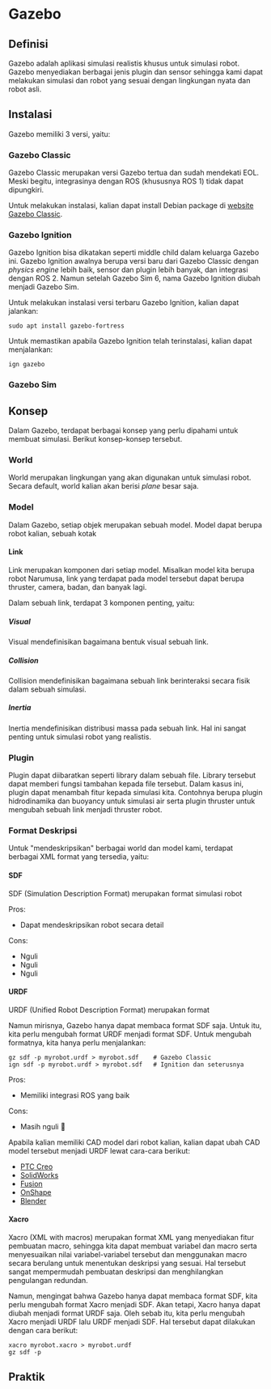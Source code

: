 # Gazebo

## Definisi

Gazebo adalah aplikasi simulasi realistis khusus untuk simulasi robot. Gazebo menyediakan berbagai jenis plugin dan sensor sehingga kami dapat melakukan simulasi dan robot yang sesuai dengan lingkungan nyata dan robot asli.

## Instalasi

Gazebo memiliki 3 versi, yaitu:

### Gazebo Classic

Gazebo Classic merupakan versi Gazebo tertua dan sudah mendekati EOL. Meski begitu, integrasinya dengan ROS (khususnya ROS 1) tidak dapat dipungkiri. 

Untuk melakukan instalasi, kalian dapat install Debian package di [website Gazebo Classic](https://classic.gazebosim.org/).

### Gazebo Ignition

Gazebo Ignition bisa dikatakan seperti middle child dalam keluarga Gazebo ini. Gazebo Ignition awalnya berupa versi baru dari Gazebo Classic dengan _physics engine_ lebih baik, sensor dan plugin lebih banyak, dan integrasi dengan ROS 2. Namun setelah Gazebo Sim 6, nama Gazebo Ignition diubah menjadi Gazebo Sim.

Untuk melakukan instalasi versi terbaru Gazebo Ignition, kalian dapat jalankan:
```
sudo apt install gazebo-fortress
```

Untuk memastikan apabila Gazebo Ignition telah terinstalasi, kalian dapat menjalankan:
```
ign gazebo
```

### Gazebo Sim

## Konsep

Dalam Gazebo, terdapat berbagai konsep yang perlu dipahami untuk membuat simulasi. Berikut konsep-konsep tersebut.

### World

World merupakan lingkungan yang akan digunakan untuk simulasi robot. Secara default, world kalian akan berisi _plane_ besar saja.

### Model

Dalam Gazebo, setiap objek merupakan sebuah model. Model dapat berupa robot kalian, sebuah kotak

#### Link

Link merupakan komponen dari setiap model. Misalkan model kita berupa robot Narumusa, link yang terdapat pada model tersebut dapat berupa thruster, camera, badan, dan banyak lagi.

Dalam sebuah link, terdapat 3 komponen penting, yaitu:

##### Visual

Visual mendefinisikan bagaimana bentuk visual sebuah link.

##### Collision

Collision mendefinisikan bagaimana sebuah link berinteraksi secara fisik dalam sebuah simulasi.

##### Inertia

Inertia mendefinisikan distribusi massa pada sebuah link. Hal ini sangat penting untuk simulasi robot yang realistis.

### Plugin

Plugin dapat diibaratkan seperti library dalam sebuah file. Library tersebut dapat memberi fungsi tambahan kepada file tersebut. Dalam kasus ini, plugin dapat menambah fitur kepada simulasi kita. Contohnya berupa plugin hidrodinamika dan buoyancy untuk simulasi air serta plugin thruster untuk mengubah sebuah link menjadi thruster robot.

### Format Deskripsi

Untuk "mendeskripsikan" berbagai world dan model kami, terdapat berbagai XML format yang tersedia, yaitu:

#### SDF

SDF (Simulation Description Format) merupakan format simulasi robot 

Pros:
- Dapat mendeskripsikan robot secara detail

Cons:
- Nguli
- Nguli
- Nguli

#### URDF

URDF (Unified Robot Description Format) merupakan format

Namun mirisnya, Gazebo hanya dapat membaca format SDF saja. Untuk itu, kita perlu mengubah format URDF menjadi format SDF. Untuk mengubah formatnya, kita hanya perlu menjalankan:
```
gz sdf -p myrobot.urdf > myrobot.sdf	# Gazebo Classic
ign sdf -p myrobot.urdf > myrobot.sdf 	# Ignition dan seterusnya
```

Pros:
- Memiliki integrasi ROS yang baik

Cons:
- Masih nguli :moyai:

Apabila kalian memiliki CAD model dari robot kalian, kalian dapat ubah CAD model tersebut menjadi URDF lewat cara-cara berikut:

- [PTC Creo](https://github.com/icub-tech-iit/cad-libraries/wiki/Prepare-PTC-Creo-Mechanism-for-URDF)
- [SolidWorks](http://wiki.ros.org/sw_urdf_exporter)
- [Fusion](https://github.com/syuntoku14/fusion2urdf)
- [OnShape](https://onshape-to-robot.readthedocs.io/en/latest/)
- [Blender](https://github.com/dfki-ric/phobos)

#### Xacro

Xacro (XML with macros) merupakan format XML yang menyediakan fitur pembuatan macro, sehingga kita dapat membuat variabel dan macro serta menyesuaikan nilai variabel-variabel tersebut dan menggunakan macro secara berulang untuk menentukan deskripsi yang sesuai. Hal tersebut sangat mempermudah pembuatan deskripsi dan menghilangkan pengulangan redundan.

Namun, mengingat bahwa Gazebo hanya dapat membaca format SDF, kita perlu mengubah format Xacro menjadi SDF. Akan tetapi, Xacro hanya dapat diubah menjadi format URDF saja. Oleh sebab itu, kita perlu mengubah Xacro menjadi URDF lalu URDF menjadi SDF. Hal tersebut dapat dilakukan dengan cara berikut:
```
xacro myrobot.xacro > myrobot.urdf
gz sdf -p
```

## Praktik